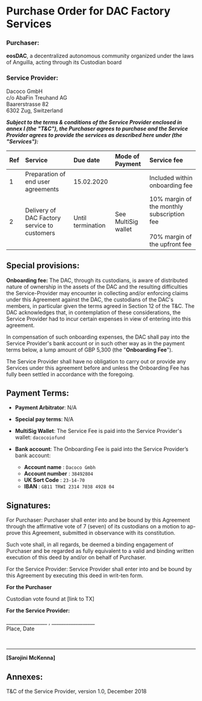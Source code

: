 # Purchase Order for DAC Factory Services

### Purchaser: 
**eosDAC**,  a decentralized autonomous community organized under the laws of Anguilla, acting through its Custodian board
&nbsp;



### Service Provider:

Dacoco GmbH  
c/o AbaFin Treuhand AG  
Baarerstrasse 82  
6302 Zug, Switzerland
&nbsp;


_**Subject to the terms & conditions of the Service Provider enclosed in annex I (the "**T&C**"), the Purchaser agrees to purchase and the Service Provider agrees to provide the services as described here under (the "**Services**"):**_

| Ref | Service                                      | Due date          | Mode of Payment     | Service fee                                                                     |
|:-----|:----------------------------------------------|:-------------------|:---------------------|:---------------------------------------------------------------------------------|
| 1   | Preparation of end user agreements           | 15.02.2020        |                     | Included within onboarding fee                                                  |
| 2   | Delivery of DAC Factory service to customers | Until termination | See MultiSig wallet | 10% margin of the monthly subscription fee<br><br>70% margin of the upfront fee |



## Special provisions:

**Onboarding fee:** The DAC, through its custodians, is aware of distributed nature of ownership in the assets of the DAC and the resulting difficulties the Service-Provider may encounter in collecting and/or enforcing claims under this Agreement against the DAC, the custodians of the DAC's members, in particular given the terms agreed in Section 12 of the T&C. The DAC acknowledges that, in contemplation of these considerations, the Service Provider had to incur certain expenses in view of entering into this agreement.

In compensation of such onboarding expenses, the DAC shall pay into the Service Provider's bank account or in such other way as in the payment terms below, a lump amount of GBP 5,300 (the "**Onboarding Fee**").

The Service Provider shall have no obligation to carry out or provide any Services under this agreement before and unless the Onboarding Fee has fully been settled in accordance with the foregoing.

## Payment Terms:

- **Payment Arbitrator**: N/A

- **Special pay terms**: N/A

- **MultiSig Wallet**: The Service Fee is paid into the Service Provider's wallet: ```dacocoiofund```

- **Bank account**: The Onboarding Fee is paid into the Service Provider’s bank account: 
	- **Account name** : ```Dacoco Gmbh```
	-  **Account number** :  ```38492804```
	-  **UK Sort Code** :  ```23-14-70```
	-  **IBAN** :  ``GB11 TRWI 2314 7038 4928 04``

## Signatures:

For Purchaser: Purchaser shall enter into and be bound by this Agreement through the affirmative vote of 7 (seven) of its custodians on a motion to ap-prove this Agreement, submitted in observance with its constitution.

Such vote shall, in all regards, be deemed a binding engagement of Purchaser and be regarded as fully equivalent to a valid and binding written execution of this deed by and/or on behalf of Purchaser.

For the Service Provider: Service Provider shall enter into and be bound by this Agreement by executing this deed in writ-ten form.

**For the Purchaser**

Custodian vote found at [link to TX]

**For the Service Provider:**

_________________ , __________________  
Place, Date


&nbsp;

____
**[Sarojini McKenna]**
&nbsp;
&nbsp;


## Annexes:

T&C of the Service Provider, version 1.0, December 2018
